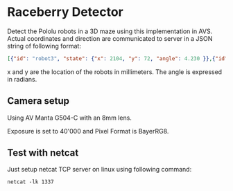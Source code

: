 # Raceberry Detector

Detect the Pololu robots in a 3D maze using this implementation in AVS. Actual coordinates and direction are communicated to server in a JSON string of following format:

```json
[{"id": "robot3", "state": {"x": 2104, "y": 72, "angle": 4.230 }},{"id": "robot6", "state": {"x": 1131, "y": 79, "angle": 1.346 }},{"id": "robot7", "state": {"x": 2275, "y": 525, "angle": 1.023 }},{"id": "robot1", "state": {"x": 706, "y": 716, "angle": 5.524 }},{"id": "robot4", "state": {"x": 1871, "y": 727, "angle": 2.721 }},{"id": "robot2", "state": {"x": 1310, "y": 842, "angle": 1.967 }}]
```

x and y are the location of the robots in millimeters. The angle is expressed in radians.

## Camera setup

Using AV Manta G504-C with an 8mm lens.

Exposure is set to 40'000 and Pixel Format is BayerRG8.


## Test with netcat

Just setup netcat TCP server on linux using following command:

```shell
netcat -lk 1337
```